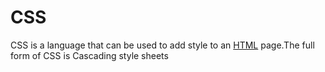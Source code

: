# CSS

CSS is a language that can be used to add style to an [HTML](/wiki/HTML) page.The full form of CSS is Cascading style sheets
